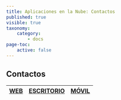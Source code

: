 ```yaml
---
title: Aplicaciones en la Nube: Contactos
published: true
visible: true
taxonomy:
    category:
        - docs
page-toc:
    active: false
---
```


## Contactos

|[**WEB**](web)|[**ESCRITORIO**](desktop)|[**MÓVIL**](mobile)|
|:--:|:--:|:--:|
